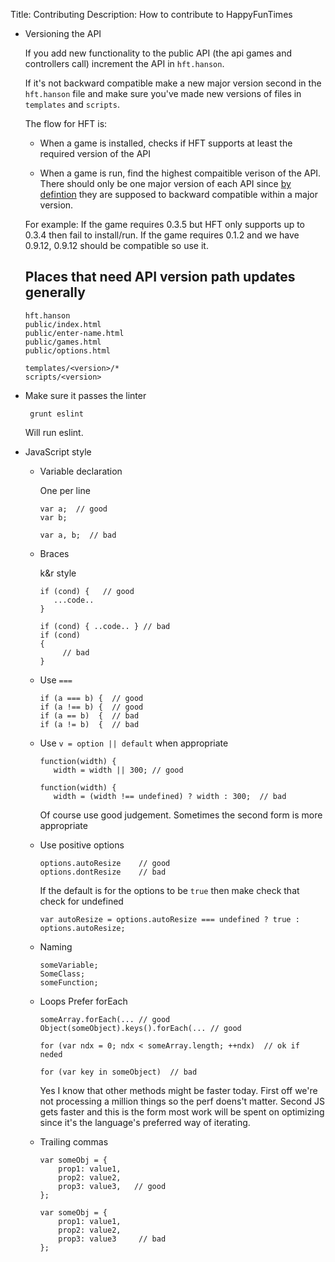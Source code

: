 Title: Contributing
Description: How to contribute to HappyFunTimes

*   Versioning the API

    If you add new functionality to the public API (the api games and controllers call) increment
    the API in `hft.hanson`.

    If it's not backward compatible make a new major version second in the `hft.hanson` file
    and make sure you've made new versions of files in `templates` and `scripts`.

    The flow for HFT is:

    *   When a game is installed, checks if HFT supports at least the required version of the API

    *   When a game is run, find the highest compaitible verison of the API. There should only be
        one major version of each API since [by defintion](http://semver.org) they are supposed to
        backward compatible within a major version.

    For example: If the game requires 0.3.5 but HFT only supports up to 0.3.4 then fail to install/run.
    If the game requires 0.1.2 and we have 0.9.12, 0.9.12 should be compatible so use it.

    Places that need API version path updates generally
    ---------------------------------------------------

        hft.hanson
        public/index.html
        public/enter-name.html
        public/games.html
        public/options.html

        templates/<version>/*
        scripts/<version>

*   Make sure it passes the linter

         grunt eslint

    Will run eslint.

*   JavaScript style

    *   Variable declaration

        One per line

            var a;  // good
            var b;

            var a, b;  // bad

    *   Braces

        k&r style

            if (cond) {   // good
               ...code..
            }

            if (cond) { ..code.. } // bad
            if (cond)
            {
                 // bad
            }

    *   Use `===`

            if (a === b) {  // good
            if (a !== b) {  // good
            if (a == b)  {  // bad
            if (a != b)  {  // bad

    *   Use `v = option || default` when appropriate

            function(width) {
               width = width || 300; // good

            function(width) {
               width = (width !== undefined) ? width : 300;  // bad

        Of course use good judgement. Sometimes the second form is more appropriate

    *   Use positive options

            options.autoResize    // good
            options.dontResize    // bad

        If the default is for the options to be `true` then make check that check for
        undefined

            var autoResize = options.autoResize === undefined ? true : options.autoResize;

    *   Naming

            someVariable;
            SomeClass;
            someFunction;

    *   Loops
        Prefer forEach

            someArray.forEach(... // good
            Object(someObject).keys().forEach(... // good

            for (var ndx = 0; ndx < someArray.length; ++ndx)  // ok if neded

            for (var key in someObject)  // bad

        Yes I know that other methods might be faster today. First off we're not processing
        a million things so the perf doens't matter. Second JS gets faster and this is
        the form most work will be spent on optimizing since it's the language's preferred
        way of iterating.

    *   Trailing commas

            var someObj = {
                prop1: value1,
                prop2: value2,
                prop3: value3,   // good
            };

            var someObj = {
                prop1: value1,
                prop2: value2,
                prop3: value3     // bad
            };

